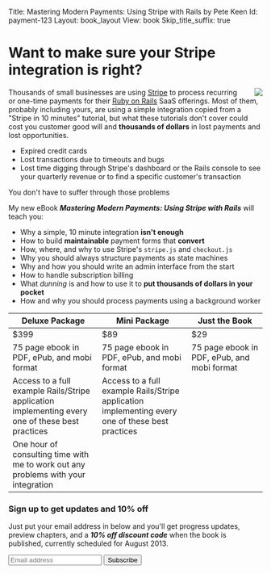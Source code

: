 Title: Mastering Modern Payments: Using Stripe with Rails by Pete Keen
Id: payment-123
Layout: book_layout
View: book
Skip_title_suffix: true

# Want to make sure your Stripe integration is right?

<p>
<img style="float: right; margin-left: 20px;" src="http://files.bugsplatcdn.com/files/e1aa9b6c8960a1012ce2/stripe_rails.png">
Thousands of small businesses are using <a href="https://www.stripe.com">Stripe</a> to process recurring or one-time payments for their <a href="http://rubyonrails.org">Ruby on Rails</a> SaaS offerings. Most of them, probably including yours, are using a simple integration copied from a "Stripe in 10 minutes" tutorial, but what these tutorials don't cover could cost you customer good will and  <strong>thousands of dollars</strong> in lost payments and lost opportunities. 
</p>

* Expired credit cards
* Lost transactions due to timeouts and bugs
* Lost time digging through Stripe's dashboard or the Rails console to see your quarterly revenue or to find a specific customer's transaction

<p class="jumbo">You don't have to suffer through those problems</p>

My new eBook <strong><em>Mastering Modern Payments: Using Stripe with Rails</em></strong> will teach you:

* Why a simple, 10 minute integration **isn't enough**
* How to build **maintainable** payment forms that **convert**
* How, where, and why to use Stripe's `stripe.js` and `checkout.js`
* Why you should always structure payments as state machines
* Why and how you should write an admin interface from the start
* How to handle subscription billing
* What *dunning* is and how to use it to **put thousands of dollars in
  your pocket**
* How and why you should process payments using a background worker

<table class="table table-striped pricing">
  <thead>
    <tr>
      <th style="width: 233px">Deluxe Package</th>
      <th style="width: 233px">Mini Package</th>
      <th style="width: 233px">Just the Book</th>
    </tr>
  </thead>
  <tbody>
    <tr>
      <td><span class="price">$399</span></li>
      <td><span class="price">$89</span></li>
      <td><span class="price">$29</span></li>
    </tr>
    <tr>
      <td>75 page ebook in PDF, ePub, and mobi format</td>
      <td>75 page ebook in PDF, ePub, and mobi format</td>
      <td>75 page ebook in PDF, ePub, and mobi format</td>
    </tr>
    <tr>
      <td>Access to a full example Rails/Stripe application implementing every one of these best practices</td>
      <td>Access to a full example Rails/Stripe application implementing every one of these best practices</td>
      <td></td>
    </tr>
    <tr>
      <td>One hour of consulting time with me to work out any problems with your integration</td>
      <td></td>
      <td></td>
    </tr>
  </tbody>
</table>

### Sign up to get updates and 10% off

<div class="well">
<p>Just put your email address in below and you'll get progress updates, preview chapters, and a <em><strong>10% off discount code</strong></em> when the book is published, currently scheduled for August 2013.</p>

<form action="http://bugsplat.us6.list-manage.com/subscribe/post?u=4d4742d4ee66f8c62af747acb&amp;id=1920a1a25a" method="post" class="form form-big form-inline" target="_blank">
    <div class="input-append">
	<input type="email" value="" name="EMAIL" id="mce-EMAIL" placeholder="Email address">
	<input type="submit" value="Subscribe" name="subscribe" id="mc-embedded-subscribe" class="btn btn-primary">
    </div>
</form>
</div>